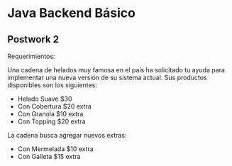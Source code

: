# Java Backend Básico

## Postwork 2


Requerimientos: 

Una cadena de helados muy famosa en el país ha solicitado tu ayuda para implementar una nueva versión de su sistema actual. Sus productos disponibles son los siguientes:

- Helado Suave $30
- Con Cobertura $20 extra
- Con Granola $10 extra
- Con Topping $20 extra

La cadena busca agregar nuevos extras:

- Con Mermelada $10 extra
- Con Galleta $15 extra